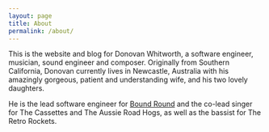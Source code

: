 ```yaml
---
layout: page
title: About
permalink: /about/
---
```


This is the website and blog for Donovan Whitworth, a software engineer, musician, sound engineer and composer. Originally from Southern California, Donovan currently lives in Newcastle, Australia with his amazingly gorgeous, patient and understanding wife, and his two lovely daughters.

He is the lead software engineer for [Bound Round](https://www.boundround.com) and the co-lead singer for The Cassettes and The Aussie Road Hogs, as well as the bassist for The Retro Rockets.
